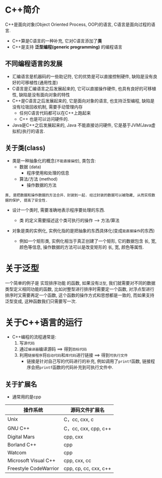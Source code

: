 # C++简介
C++是面向对象(Object Oriented Process, OOP)的语言, C语言是面向过程的语言.
* C++算是C语言的一种补充, 它对C语言添加了**类**
* C++是支持 **泛型编程(generic programming)** 的编程语言


## 不同编程语言的发展
* 汇编语言是机器码的一些助记符, 它的优势是可以直接控制硬件, 缺陷是没有良好的可移植性(通用性差)
* C语言是汇编语言之后发展起来的, 它可以直接操作硬件, 也具有良好的可移植性, 缺陷是没有面向对象的特性
* C++是C语言之后发展起来的, 它是面向对象的语言, 也支持泛型编程, 缺陷是没有垃圾回收机制, 需要手动管理内存
    * 任何C语言代码都可以在C++上跑起来
    * C++ 也是可以访问硬件的.
* Java是C++之后发展起来的, Java 不能直接访问硬件, 它是基于JVM(Java虚拟机)执行的语言.


## 关于类(class)
* 类是一种抽象化的概念(`不能直接操控`), 类包含:
    * 数据 (data)
        * 程序使用和处理的信息
    * 算法/方法 (method)
        * 操作数据的方法

`类, 是把数据和操作数据的方法合并、封装到一起. 经过封装的数据可以被隐藏, 从而实现数据的保护, 提高了安全性.`


* 设计一个类时, 需要准确地表示程序要处理的东西. 
    * 类 的定义需要描述这个类可执行的操作  --> 方法/算法

* 对象是类的实例化, 实例化指的是把抽象的东西具体化(变成`能直接操作`的东西)
    * 例如一个矩形类, 实例化相当于真正创建了一个矩形, 它的数据包含 长, 宽, 颜色等信息, 操作数据的方法可以是改变矩形的 长, 宽, 颜色等属性.


# 关于泛型
一个简单的例子是 实现排序功能 的函数, 如果没有`泛型`, 我们就需要对不同的数据类型定义相同功能的函数, 比如对整型进行排序时需要定一个函数, 对浮点型进行排序时又需要再定一个函数, 这个函数的操作方式和思想都是一致的, 而如果支持泛型变成, 这种函数我们只需要写一次.



# 关于C++语言的运行
* C++编程的流程通常是:
    1. 写`源代码`
    2. 通过`编译器`编译源码  ==> 得到`目标代码`
    3. 利用`链接程序`将`启动代码`和`库代码`进行链接  ==> 得到`可执行文件`
        * 链接是针对自己写的代码进行的补充, 例如调用了`printf`函数, 链接程序会把`printf`函数的代码补充到可执行文件中.

## 关于扩展名
* 通常用的是cpp

| 操作系统                  | 源码文件扩展名        |
|-----------------------|-----------------------|
| Unix                  | C，cc, cxx, c          |
| GNU C++               | C，cc, cxx, cpp, c++   |
| Digital Mars          | cpp, cxx              |
| Borland C++           | cpp                   |
| Watcom                | cpp                   |
| Microsoft Visual C++  | cpp, cxx, cc          |
| Freestyle CodeWarrior | cpp, cp, cc, cxx, c++ |















